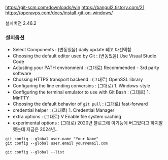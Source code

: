 https://git-scm.com/downloads/win
https://bangul2.tistory.com/21
https://operavps.com/docs/install-git-on-windows/

설치버전 2.46.2
### 설치옵션
- Select Components : (변동있음) daily update 뺴고 다선택함
- Choosing the default editor used by Git : (변동있음) Use Visual Studio Code
- Adjusting your PATH environment : (그대로) Recommended - 3rd party software
- Chossing HTTPS transport backend : (그대로) OpenSSL library
- Configuring the line ending conversins : (그대로) 1. Windows-style
- Configuring the terminal emulator to use with Git Bash : (그대로) 1. MinTTY
- Choosing the default behavior of `git pull` : (그대로) fast-forward
- credential helper : (그대로) 1. Credential Manager
- extra options : (그대로) V Enable file system caching
- experimental options : (그대로) 2020년 블로그에 이기능에 버그있다고 하지말랬는데 지금은 2024년..

  
```
git config --global user.name "Your Name"
git config --global user.email your@email.com
```

```
git config --global --list
```

